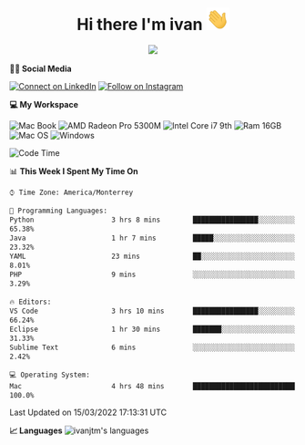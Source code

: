 <h1 align="center">Hi there I'm ivan <img src="https://raw.githubusercontent.com/ABSphreak/ABSphreak/master/gifs/Hi.gif" width="40px" /></h1>
<div align="center">
<img src="http://github-readme-streak-stats.herokuapp.com?user=ivanjtm&hide_border=true&background=00000000&border=FFFFFF00&sideNums=A8A8A8&sideLabels=A8A8A8&currStreakNum=FFC93C&dates=A8A8A8)](https://git.io/streak-stats"/>
</div>

**👦🏻 Social Media**

[![Connect on LinkedIn](https://img.shields.io/badge/LinkedIn-%230077B5.svg?&style=flat-square&logo=linkedin&logoColor=white)](https://www.linkedin.com/in/ivanjtm)
[![Follow on Instagram](https://img.shields.io/badge/Instagram-E4405F?style=flat-square&logo=instagram&logoColor=white)](https://www.instagram.com/ivanjtm)

**💻 My Workspace**

![Mac Book](https://img.shields.io/badge/Apple-MacBook_Pro_2019-999999?style=flat-square&logo=apple&logoColor=white)
![AMD Radeon Pro 5300M](https://img.shields.io/badge/AMD-Radeon_Pro_5300M-ED1C24?style=flat-square&logo=amd&logoColor=white)
![Intel Core i7 9th](https://img.shields.io/badge/Intel-Core_i7_9th-0071C5?style=flat-square&logo=intel&logoColor=white)
![Ram 16GB](https://img.shields.io/badge/RAM-16GB-230071C5?style=flat-square&logoColor=white)
![Mac OS](https://img.shields.io/badge/Mac%20OS-000000?style=flat-square&logo=apple&logoColor=white)
![Windows](https://img.shields.io/badge/Windows-0078D6?style=flat-square&logo=windows&logoColor=white)


<!--START_SECTION:waka-->
![Code Time](http://img.shields.io/badge/Code%20Time-636%20hrs%2011%20mins-blue)

📊 **This Week I Spent My Time On** 

```text
⌚︎ Time Zone: America/Monterrey

💬 Programming Languages: 
Python                   3 hrs 8 mins        ████████████████░░░░░░░░░   65.38% 
Java                     1 hr 7 mins         █████░░░░░░░░░░░░░░░░░░░░   23.32% 
YAML                     23 mins             ██░░░░░░░░░░░░░░░░░░░░░░░   8.01% 
PHP                      9 mins              ░░░░░░░░░░░░░░░░░░░░░░░░░   3.29%

🔥 Editors: 
VS Code                  3 hrs 10 mins       ████████████████░░░░░░░░░   66.24% 
Eclipse                  1 hr 30 mins        ███████░░░░░░░░░░░░░░░░░░   31.33% 
Sublime Text             6 mins              ░░░░░░░░░░░░░░░░░░░░░░░░░   2.42%

💻 Operating System: 
Mac                      4 hrs 48 mins       █████████████████████████   100.0%

```


 Last Updated on 15/03/2022 17:13:31 UTC
<!--END_SECTION:waka-->
**📈 Languages**
 ![ivanjtm's languages](https://wakatime.com/share/@ivanjtm/a32f83c6-d0c9-49a4-a5ae-d0440b950377.svg)
